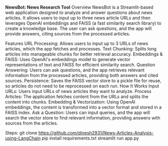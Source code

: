 **NewsBot: News Research Tool**
Overview
NewsBot is a Streamlit-based web application designed to analyze and answer questions about news articles. It allows users to input up to three news article URLs and then leverages OpenAI embeddings and FAISS (a fast similarity search library) to create a knowledge base. The user can ask questions, and the app will provide answers, citing sources from the processed articles.

Features
URL Processing: Allows users to input up to 3 URLs of news articles, which the app fetches and processes.
Text Chunking: Splits long articles into manageable chunks for better retrieval accuracy.
Embeddings & FAISS: Uses OpenAI's embeddings model to generate vector representations of text and FAISS for efficient similarity search.
Question Answering: Users can ask questions, and the app retrieves relevant information from the processed articles, providing both answers and cited sources.
Persistence: Saves the FAISS vector store to a pickle file for reuse, so articles do not need to be reprocessed on each run.
How It Works
Input URLs: Users input URLs of news articles they want to analyze.
Process Articles: The application fetches content from the URLs and splits the content into chunks.
Embedding & Vectorization: Using OpenAI embeddings, the content is transformed into a vector format and stored in a FAISS index.
Ask a Question: Users can input queries, and the app will search the vector store to find relevant information, providing answers with sources from the articles.

Steps: 
git clone https://github.com/dinesh2931/News-Articles-Analysis-using-LangChain
pip install requirements.txt
streamlit run app.py
